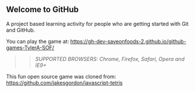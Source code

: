 ## Welcome to GitHub

A project based learning activity for people who are getting started with Git and GitHub.

You can play the game at: https://gh-dev-saveonfoods-2.github.io/github-games-TylerA-SOF/

>> _*SUPPORTED BROWSERS*: Chrome, Firefox, Safari, Opera and IE9+_

This fun open source game was cloned from: https://github.com/jakesgordon/javascript-tetris

